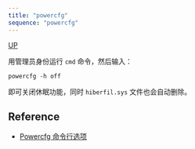 ```yaml
---
title: "powercfg"
sequence: "powercfg"
---
```


[UP](/windows/windows-index.html)

用管理员身份运行 `cmd` 命令，然后输入：

```text
powercfg -h off
```

即可关闭休眠功能，同时 `hiberfil.sys` 文件也会自动删除。

## Reference

- [Powercfg 命令行选项](https://learn.microsoft.com/zh-cn/windows-hardware/design/device-experiences/powercfg-command-line-options)
